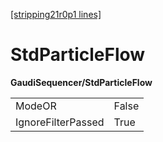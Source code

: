 [[stripping21r0p1 lines]](./stripping21r0p1-commonparticles)

# StdParticleFlow

**GaudiSequencer/StdParticleFlow**

|                    |       |
|--------------------|-------|
| ModeOR             | False |
| IgnoreFilterPassed | True  |
